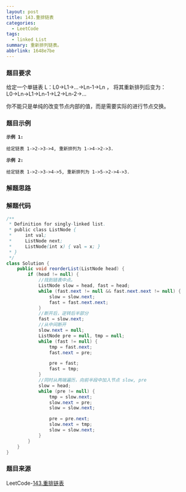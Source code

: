 ```yaml
---
layout: post
title: 143.重排链表
categories:
  - LeetCode
tags:
  - linked List
summary: 重新排列链表。
abbrlink: 1648e7be
---
```


### 题目要求
给定一个单链表 L：L0→L1→…→Ln-1→Ln ，
将其重新排列后变为： L0→Ln→L1→Ln-1→L2→Ln-2→…

你不能只是单纯的改变节点内部的值，而是需要实际的进行节点交换。

### 题目示例
**`示例 1:`**
```
给定链表 1->2->3->4, 重新排列为 1->4->2->3.
```

**`示例 2:`**
```
给定链表 1->2->3->4->5, 重新排列为 1->5->2->4->3.
```

### 解题思路


### 解题代码
```java
/**
 * Definition for singly-linked list.
 * public class ListNode {
 *     int val;
 *     ListNode next;
 *     ListNode(int x) { val = x; }
 * }
 */
class Solution {
    public void reorderList(ListNode head) {
        if (head != null) {
            //找到链表中点。
            ListNode slow = head, fast = head;
            while (fast.next != null && fast.next.next != null) {
                slow = slow.next;
                fast = fast.next.next;
            }
            //断开后，逆转后半部分
            fast = slow.next;
            //从中间断开
            slow.next = null;
            ListNode pre = null, tmp = null;
            while (fast != null) {
                tmp = fast.next;
                fast.next = pre;

                pre = fast;
                fast = tmp;
            }
            //同时从两端遍历，向前半段中加入节点 slow, pre
            slow = head;
            while (pre != null) {
                tmp = slow.next;
                slow.next = pre;
                slow = slow.next;

                pre = pre.next;
                slow.next = tmp;
                slow = slow.next;
            }
        }  
    }
}
```

### 题目来源
LeetCode-[143.重排链表](https://leetcode-cn.com/problems/reorder-list/)
